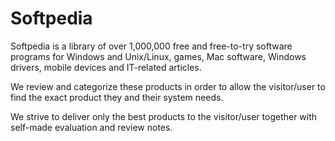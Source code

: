 Softpedia
=========

Softpedia is a library of over 1,000,000 free and free-to-try software programs for Windows and Unix/Linux, games, Mac software, Windows drivers, mobile devices and IT-related articles. 

We review and categorize these products in order to allow the visitor/user to find the exact product they and their system needs. 

We strive to deliver only the best products to the visitor/user together with self-made evaluation and review notes.